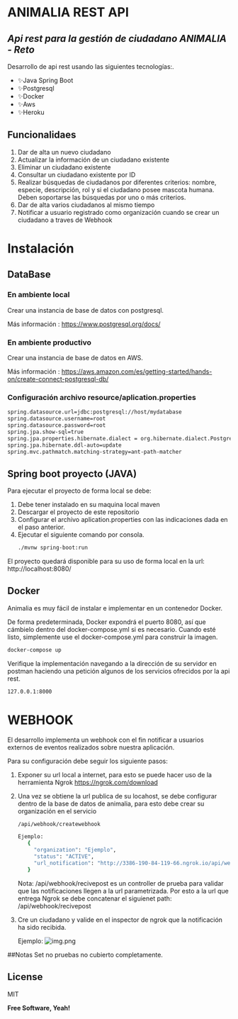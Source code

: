 # ANIMALIA REST API
## _Api rest para la gestión de ciudadano ANIMALIA - Reto_

Desarrollo de api rest usando las siguientes tecnologías:.

- ✨Java Spring Boot
- ✨Postgresql
- ✨Docker
- ✨Aws
- ✨Heroku

## Funcionalidaes

1. Dar de alta un nuevo ciudadano
2. Actualizar la información de un ciudadano existente
3. Eliminar un ciudadano existente
4. Consultar un ciudadano existente por ID
5. Realizar búsquedas de ciudadanos por diferentes criterios: nombre, especie,
   descripción, rol y si el ciudadano posee mascota humana. Deben soportarse las
   búsquedas por uno o más criterios.
6. Dar de alta varios ciudadanos al mismo tiempo
7. Notificar a usuario registrado como organización cuando se crear un ciudadano a traves de Webhook

# Instalación

## DataBase

### En ambiente local
Crear una instancia de base de datos con postgresql.

Más información : https://www.postgresql.org/docs/

### En ambiente productivo

Crear una instancia de base de datos en AWS.

Más información : https://aws.amazon.com/es/getting-started/hands-on/create-connect-postgresql-db/

### Configuración archivo resource/aplication.properties

```sh
spring.datasource.url=jdbc:postgresql://host/mydatabase
spring.datasource.username=root
spring.datasource.password=root
spring.jpa.show-sql=true
spring.jpa.properties.hibernate.dialect = org.hibernate.dialect.PostgreSQLDialect
spring.jpa.hibernate.ddl-auto=update
spring.mvc.pathmatch.matching-strategy=ant-path-matcher
```

## Spring boot proyecto (JAVA)

Para ejecutar el proyecto de forma local se debe:

1. Debe tener instalado en su maquina local maven
2. Descargar el proyecto de este repositorio
3. Configurar el archivo aplication.properties con las indicaciones dada en el paso anterior.
4. Ejecutar el siguiente comando por consola.
   ```sh
   ./mvnw spring-boot:run
   ```
El proyecto quedará disponible para su uso de forma local en la url: http://localhost:8080/

## Docker

Animalia es muy fácil de instalar e implementar en un contenedor Docker.

De forma predeterminada, Docker expondrá el puerto 8080, así que cámbielo dentro del
docker-compose.yml si es necesario. Cuando esté listo, simplemente use el docker-compose.yml para
construir la imagen.

```sh
docker-compose up
```

Verifique la implementación navegando a la dirección de su servidor en
postman haciendo una petición algunos de los servicios ofrecidos por la api rest.

```sh
127.0.0.1:8000
```

# WEBHOOK

El desarrollo implementa un webhook con el fin notificar a usuarios externos de eventos realizados sobre nuestra aplicación.

Para su configuración debe seguir los siguiente pasos:

1. Exponer su url local a internet, para esto se puede hacer uso de la herramienta Ngrok https://ngrok.com/download
2. Una vez se obtiene la url publica de su locahost, se debe configurar dentro de la base de datos de animalia, para esto debe crear su organización en el servicio
   ```sh
   /api/webhook/createwebhook
   
   Ejemplo:
      {
        "organization": "Ejemplo",
        "status": "ACTIVE",
        "url_notification": "http://3386-190-84-119-66.ngrok.io/api/webhook/recivepost"
      }
      ```
   Nota: /api/webhook/recivepost es un controller de prueba para validar que las notificaciones llegen a la url parametrizada. Por esto a la url que entrega Ngrok se debe concatenar el siguienet path: /api/webhook/recivepost  
3. Cre un ciudadano y valide en el inspector de ngrok que la notificación ha sido recibida.

   Ejemplo:
![img.png](img.png)



##Notas
Set no pruebas no cubierto completamente. 
## License

MIT

**Free Software, Yeah!**
